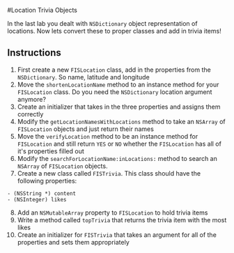 #Location Trivia Objects

In the last lab you dealt with `NSDictionary` object representation of locations. Now lets convert these to proper classes and add in trivia items!

## Instructions

 1. First create a new `FISLocation` class, add in the properties from the `NSDictionary`. So name, latitude and longitude
 2. Move the `shortenLocationName` method to an instance method for your `FISLocation` class. Do you need the `NSDictionary` location argument anymore?
 3. Create an initializer that takes in the three properties and assigns them correctly
 4. Modify the `getLocationNamesWithLocations` method to take an `NSArray` of `FISLocation` objects and just return their names
 5. Move the `verifyLocation` method to be an instance method for `FISLocation` and still return `YES` or `NO` whether the `FISLocation` has all of it's properties filled out
 6. Modify the `searchForLocationName:inLocations:` method to search an `NSArray` of `FISLocation` objects.
 7. Create a new class called `FISTrivia`. This class should have the following properties:

  ```
  - (NSString *) content
  - (NSInteger) likes
  ```
  
  8. Add an `NSMutableArray` property to `FISLocation` to hold trivia items
  9. Write a method called `topTrivia` that returns the trivia item with the most likes
  10. Create an initializer for `FISTrivia` that takes an argument for all of the properties and sets them appropriately


